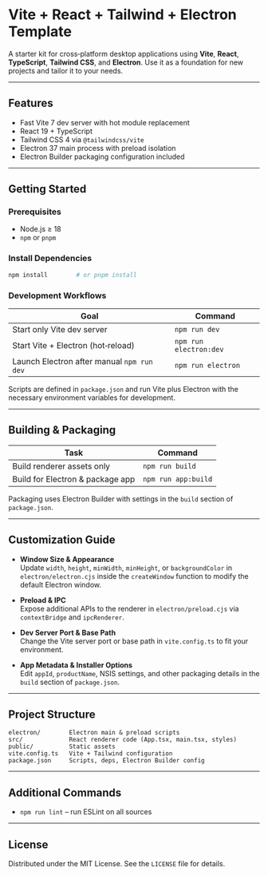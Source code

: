 # Vite + React + Tailwind + Electron Template

A starter kit for cross‑platform desktop applications using **Vite**, **React**, **TypeScript**, **Tailwind CSS**, and **Electron**. Use it as a foundation for new projects and tailor it to your needs.

---

## Features
- Fast Vite 7 dev server with hot module replacement
- React 19 + TypeScript
- Tailwind CSS 4 via `@tailwindcss/vite`
- Electron 37 main process with preload isolation
- Electron Builder packaging configuration included

---

## Getting Started

### Prerequisites
- Node.js ≥ 18
- `npm` or `pnpm`

### Install Dependencies
```bash
npm install        # or pnpm install
```

### Development Workflows
| Goal                             | Command |
|----------------------------------|--------|
| Start only Vite dev server       | `npm run dev` |
| Start Vite + Electron (hot‑reload) | `npm run electron:dev` |
| Launch Electron after manual `npm run dev` | `npm run electron` |

Scripts are defined in `package.json` and run Vite plus Electron with the necessary environment variables for development.

---

## Building & Packaging

| Task                               | Command |
|------------------------------------|--------|
| Build renderer assets only         | `npm run build` |
| Build for Electron & package app   | `npm run app:build` |

Packaging uses Electron Builder with settings in the `build` section of `package.json`.

---

## Customization Guide

- **Window Size & Appearance**  
  Update `width`, `height`, `minWidth`, `minHeight`, or `backgroundColor` in `electron/electron.cjs` inside the `createWindow` function to modify the default Electron window.

- **Preload & IPC**  
  Expose additional APIs to the renderer in `electron/preload.cjs` via `contextBridge` and `ipcRenderer`.

- **Dev Server Port & Base Path**  
  Change the Vite server port or base path in `vite.config.ts` to fit your environment.

- **App Metadata & Installer Options**  
  Edit `appId`, `productName`, NSIS settings, and other packaging details in the `build` section of `package.json`.

---

## Project Structure
```
electron/        Electron main & preload scripts
src/             React renderer code (App.tsx, main.tsx, styles)
public/          Static assets
vite.config.ts   Vite + Tailwind configuration
package.json     Scripts, deps, Electron Builder config
```

---

## Additional Commands
- `npm run lint` – run ESLint on all sources

---

## License
Distributed under the MIT License. See the `LICENSE` file for details.

